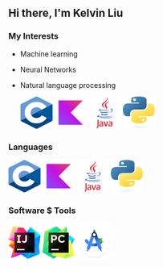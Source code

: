 ## Hi there, I'm Kelvin Liu

### My Interests
- Machine learning
- Neural Networks
- Natural language processing


  <div class="image-container">
    <img src="./assets/c.svg" alt="C" width=64 height=64>
    <img src="./assets/kotlin.svg" alt="Kotlin" width=64 height=64>
    <img src="./assets/java.png" alt="Java" width=64 height=64>
    <img src="./assets/python.svg" alt="Python" width=64 height=64>
  </div>

### Languages
<img src="./assets/c.svg" alt="C" width=64 height=64>
<img src="./assets/kotlin.svg" alt="Kotlin" width=64 height=64>
<img src="./assets/java.png" alt="Java" width=64 height=64>
<img src="./assets/python.svg" alt="Python" width=64 height=64>

### Software $ Tools
<img src="./assets/idea.svg" alt="IDEA" width=64 height=64>
<img src="./assets/pycharm.svg" alt="PyCharm" width=64 height=64>
<img src="./assets/studio.svg" alt="Android Studio" width=70 height=70>
